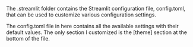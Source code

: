 The .streamlit folder contains the Streamlit configuration file, config.toml, that can be used to customize various configuration settings.

The config.toml file in here contains all the available settings with their default values. 
The only section I customized is the [theme] section at the bottom of the file.
